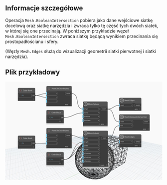 ## Informacje szczegółowe
Operacja `Mesh.BooleanIntersection` pobiera jako dane wejściowe siatkę docelową oraz siatkę narzędzia i zwraca tylko tę część tych dwóch siatek, w której się one przecinają. W poniższym przykładzie węzeł `Mesh.BooleanIntersection` zwraca siatkę będącą wynikiem przecinania się prostopadłościanu i sfery.

(Węzły `Mesh.Edges` służą do wizualizacji geometrii siatki pierwotnej i siatki narzędzia).

## Plik przykładowy

![Example](./Autodesk.DesignScript.Geometry.Mesh.BooleanIntersection_img.jpg)
